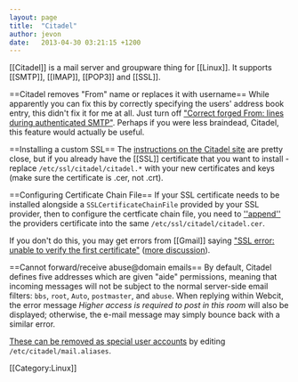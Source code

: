 ```yaml
---
layout: page
title:  "Citadel"
author: jevon
date:   2013-04-30 03:21:15 +1200
---
```


[[Citadel]] is a mail server and groupware thing for [[Linux]]. It supports [[SMTP]], [[IMAP]], [[POP3]] and [[SSL]].

==Citadel removes "From" name or replaces it with username==
While apparently you can fix this by correctly specifying the users' address book entry, this didn't fix it for me at all. Just turn off <a href="http://www.citadel.org/doku.php/faq:everydayuse:citadel_sends_my_mail_out_with_a_different_from_than_i_specified_in_my_email_client">"Correct forged From: lines during authenticated SMTP"</a>. Perhaps if you were less braindead, Citadel, this feature would actually be useful.

==Installing a custom SSL==
The <a href="http://www.citadel.org/doku.php/faq:systemadmin:how_to_install_a_certificate_signed_by_a_recognized_certificate_authority">instructions on the Citadel site</a> are pretty close, but if you already have the [[SSL]] certificate that you want to install - replace `/etc/ssl/citadel/citadel.*` with your new certificates and keys (make sure the certificate is .cer, not .crt).

==Configuring Certificate Chain File==
If your SSL certificate needs to be installed alongside a `SSLCertificateChainFile` provided by your SSL provider, then to configure the certficate chain file, you need to <a href="http://www.aerospacesoftware.com/howtos/citadel-ssl-certificate.html">''append''</a> the providers certificate into the same `/etc/ssl/citadel/citadel.cer`.

If you don't do this, you may get errors from [[Gmail]] saying <a href="http://productforums.google.com/d/topic/gmail/lE1ogJCo-o0/discussion">"SSL error: unable to verify the first certificate"</a> (<a href="http://productforums.google.com/d/topic/gmail/uPP9EsiY1rA/discussion">more discussion</a>).

==Cannot forward/receive abuse@domain emails==
By default, Citadel defines five addresses which are given "aide" permissions, meaning that incoming messages will not be subject to the normal server-side email filters: `bbs`, `root`, `Auto`, `postmaster`, and `abuse`. When replying within Webcit, the error message _Higher access is required to post in this room_ will also be displayed; otherwise, the e-mail message may simply bounce back with a similar error.

<a href="http://uncensored.citadel.org/readfwd?go=Citadel%20Support?start_reading_at=3385800#3385800">These can be removed as special user accounts</a> by editing `/etc/citadel/mail.aliases`.

[[Category:Linux]]